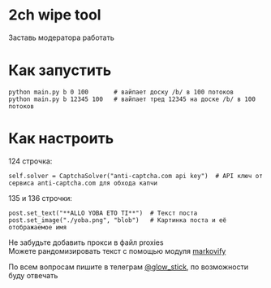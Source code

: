 # 2ch wipe tool
Заставь модератора работать
# Как запустить
```
python main.py b 0 100       # вайпает доску /b/ в 100 потоков
python main.py b 12345 100   # вайпает тред 12345 на доске /b/ в 100 потоков
```
# Как настроить
124 строчка:
```
self.solver = CaptchaSolver("anti-captcha.com api key")  # API ключ от сервиса anti-captcha.com для обхода капчи
```
135 и 136 строчки:
```
post.set_text("**ALLO YOBA ETO TI**")  # Текст поста
post.set_image("./yoba.png", "blob")   # Картинка поста и её отображаемое имя
```
Не забудьте добавить прокси в файл proxies  
Можете рандомизировать текст с помощью модуля [markovify](https://github.com/jsvine/markovify)


По всем вопросам пишите в телеграм [@glow_stick](https://t.me/glow_stick), по возможности буду отвечать
